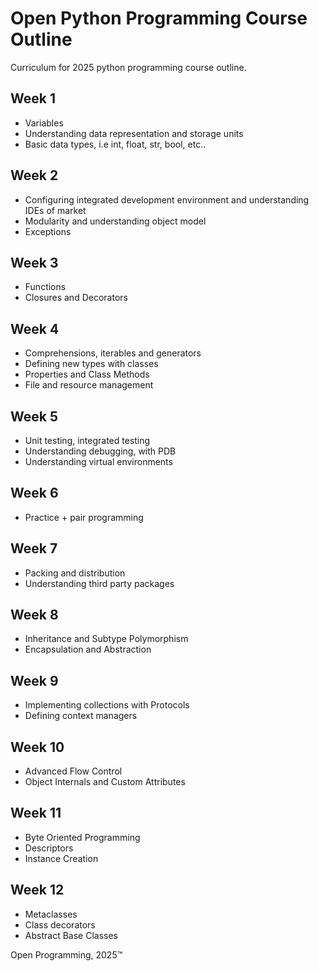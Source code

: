 # Open Python Programming Course Outline
Curriculum for 2025 python programming course outline.
## Week 1
- Variables 
- Understanding data representation and storage units
- Basic data types, i.e int, float, str, bool, etc..
## Week 2
- Configuring integrated development environment and understanding IDEs of market
- Modularity and understanding object model
- Exceptions
## Week 3
- Functions
- Closures and Decorators
## Week 4
- Comprehensions, iterables and generators
- Defining new types with classes
- Properties and Class Methods
- File and resource management
## Week 5
- Unit testing, integrated testing
- Understanding debugging, with PDB
- Understanding virtual environments
## Week 6
- Practice + pair programming 
## Week 7
- Packing and distribution
- Understanding third party packages
## Week 8
- Inheritance and Subtype Polymorphism
- Encapsulation and Abstraction
## Week 9
- Implementing collections with Protocols
- Defining context managers
## Week 10
- Advanced Flow Control
- Object Internals and Custom Attributes
## Week 11
- Byte Oriented Programming
- Descriptors
- Instance Creation
## Week 12
- Metaclasses
- Class decorators
- Abstract Base Classes

Open Programming, 2025™
